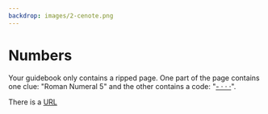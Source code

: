 ```yaml
---
backdrop: images/2-cenote.png
---
```


# Numbers

Your guidebook only contains a ripped page. One part of the page contains one clue: "Roman Numeral 5" and the other contains a code: "[- · · ·](https://maya.nmai.si.edu/maya-sun/maya-math-game)".

There is a [URL](https://docs.microsoft.com/en-us/learn/modules/intro-to-nodejs/2-what/?WT.mc_id=mayamystery-playfab-jelooper)

